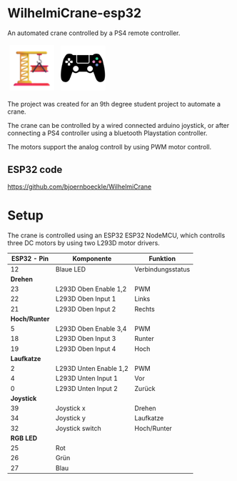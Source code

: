 # WilhelmiCrane-esp32

An automated crane controlled by a PS4 remote controller.

<p float="left">
<img src="Crane.png" alt="logo" style="width:100px;margin: 5px"/>
<img src="psControllerColored.png" alt="logo" style="width:100px;margin: 5px"/>
</p>


The project was created for an 9th degree student project to automate a crane.

The crane can be controlled by a wired connected arduino joystick, or after connecting a PS4 controller using a bluetooth Playstation controller.

The motors support the analog controll by using PWM motor controll.

## ESP32 code


https://github.com/bjoernboeckle/WilhelmiCrane




# Setup
The crane is controlled using an ESP32 ESP32 NodeMCU, which controlls three DC motors by using two L293D motor drivers.



| **ESP32 - Pin** | **Komponente**          | **Funktion**            |
|-----------------|-------------------------|-------------------------|
| 12              | Blaue LED               | Verbindungsstatus       |
| **Drehen**                                                          |
| 23              | L293D Oben Enable 1,2   | PWM                     |
| 22              | L293D Oben Input 1      | Links                   |
| 21              | L293D Oben Input 2      | Rechts                  |
| **Hoch/Runter**                                                     |
| 5               | L293D Oben Enable 3,4   | PWM                     |
| 18              | L293D Oben Input 3      | Runter                  |
| 19              | L293D Oben Input 4      | Hoch                    |
| **Laufkatze**                                                       |
| 2               | L293D Unten Enable 1,2  | PWM                     |
| 4               | L293D Unten Input 1     | Vor                     |
| 0               | L293D Unten Input 2     | Zurück                  |
| **Joystick**                                                        |
| 39              | Joystick x              | Drehen                  |
| 34              | Joystick y              | Laufkatze               |
| 32              | Joystick switch         | Hoch/Runter             |
| **RGB LED**                                                         |
| 25              | Rot                     |                         |
| 26              | Grün                    |                         |
| 27              | Blau                    |                         |